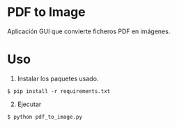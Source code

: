# PDF to Image

Aplicación GUI que convierte ficheros PDF en imágenes.

# Uso

1. Instalar los paquetes usado.

```
$ pip install -r requirements.txt
```

2. Ejecutar

```
$ python pdf_to_image.py
```
